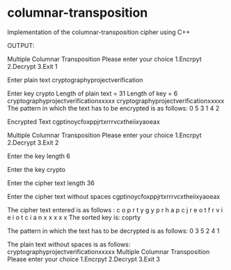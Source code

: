 # columnar-transposition
Implementation of the columnar-transposition cipher using C++

OUTPUT:

Multiple Columnar Transposition
Please enter your choice
1.Encrpyt
2.Decrypt
3.Exit
1

Enter plain text cryptographyprojectverification

Enter key crypto
Length of plain text = 31
Length of key = 6
cryptographyprojectverificationxxxxx
cryptographyprojectverificationxxxxx
The pattern in which the text has to be encrypted is as follows: 0 5 3 1 4 2

Encrypted Text
cgptinoycfoxppjrtxrrrvcxtheiixyaoeax

Multiple Columnar Transposition
Please enter your choice
1.Encrpyt
2.Decrypt
3.Exit
2

Enter the key length 6

Enter the key crypto

Enter the cipher text length 36

Enter the cipher text without spaces cgptinoycfoxppjrtxrrrvcxtheiixyaoeax

The cipher text entered is as follows :
c o p r t y
g y p r h a
p c j r e o
t f r v i e
i o t c i a
n x x x x x
The sorted key is: coprty

The pattern in which the text has to be decrypted is as follows: 0 3 5 2 4 1

The plain text without spaces is as follows:
 cryptographyprojectverificationxxxxx
Multiple Columnar Transposition
Please enter your choice
1.Encrpyt
2.Decrypt
3.Exit
3